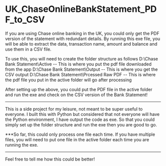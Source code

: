 # UK_ChaseOnlineBankStatement_PDF_to_CSV
If you are using Chase online banking in the UK, you could only get the PDF version of the statement with redundant details. By running this exe file, you will be able to extract the data, transaction name, amount and balance and use them in a CSV file.

To use this, you will need to create the folder structure as follows
D:\Chase Bank Statement\Active -- This is where you put the pdf file downloaded from the app
D:\Chase Bank Statement\Output -- This is where you get the CSV output
D:\Chase Bank Statement\Prcessed Raw PDF -- This is where the pdf file you put in the active folder will go after processing

After setting up the above, you could put the PDF file in the active folder and run the exe and check on the CSV version of the Bank Statement!

-------------------------------------------------

This is a side project for my leisure, not meant to be super useful to everyone.
I built this with Python but considered that not everyone will have the Python environment, I have output the code as exe. So that you could simply set up the folder structure and run the exe then you are good to go.

***So far, this could only process one file each time. If you have multiple files, you will need to put one file in the active folder each time you are running the exe.

-------------------------------------------------

Feel free to tell me how this could be better!

